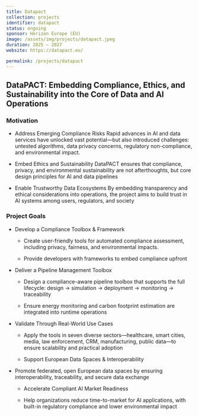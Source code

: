 ```yaml
---
title: Datapact
collection: projects
identifier: datapact
status: ongoing
sponsor: Horizon Europe (EU)
image: /assets/img/projects/datapact.jpeg
duration: 2025 – 2027
website: https://datapact.eu/

permalink: /projects/datapact
---
```


## DataPACT: Embedding Compliance, Ethics, and Sustainability into the Core of Data and AI Operations

### Motivation
- Address Emerging Compliance Risks
    Rapid advances in AI and data services have unlocked vast potential—but also introduced challenges: untested algorithms, data privacy concerns, regulatory non-compliance, and environmental impact.

- Embed Ethics and Sustainability
    DataPACT ensures that compliance, privacy, and environmental sustainability are not afterthoughts, but core design principles for AI and data pipelines 

- Enable Trustworthy Data Ecosystems
    By embedding transparency and ethical considerations into operations, the project aims to build trust in AI systems among users, regulators, and society

### Project Goals
- Develop a Compliance Toolbox & Framework

    - Create user-friendly tools for automated compliance assessment, including privacy, fairness, and environmental impacts.

    - Provide developers with frameworks to embed compliance upfront 

- Deliver a Pipeline Management Toolbox

    - Design a compliance-aware pipeline toolbox that supports the full lifecycle: design → simulation → deployment → monitoring → traceability

    - Ensure energy monitoring and carbon footprint estimation are integrated into runtime operations 


- Validate Through Real-World Use Cases

    - Apply the tools in seven diverse sectors—healthcare, smart cities, media, law enforcement, CRM, manufacturing, public data—to ensure scalability and practical adoption 

    - Support European Data Spaces & Interoperability

- Promote federated, open European data spaces by ensuring interoperability, traceability, and secure data exchange 

    - Accelerate Compliant AI Market Readiness

    - Help organizations reduce time-to-market for AI applications, with built-in regulatory compliance and lower environmental impact